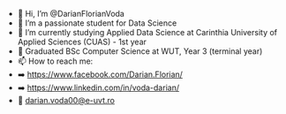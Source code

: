 - 👋 Hi, I’m @DarianFlorianVoda
- 👀 I’m a passionate student for Data Science
- 🌱 I’m currently studying Applied Data Science at Carinthia University of Applied Sciences (CUAS) - 1st year
- 🌱 Graduated BSc Computer Science at WUT, Year 3 (terminal year)
- 📫 How to reach me:
- ➡️ https://www.facebook.com/Darian.Florian/
- ➡️ https://www.linkedin.com/in/voda-darian/
- 📧 darian.voda00@e-uvt.ro
